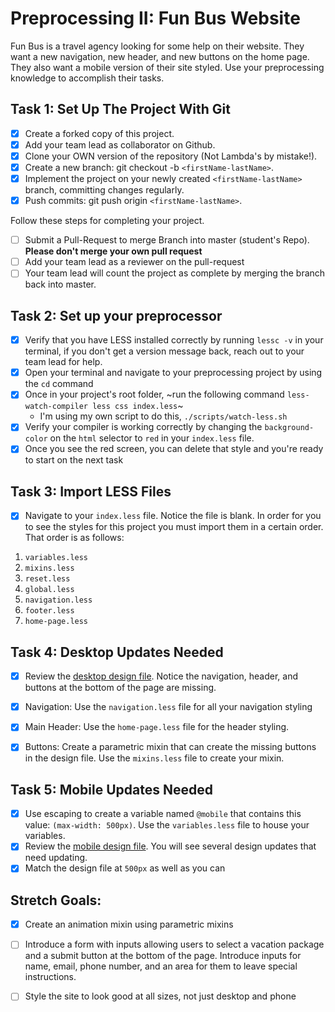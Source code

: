 # Preprocessing II: Fun Bus Website

Fun Bus is a travel agency looking for some help on their website.  They want a new navigation, new header, and new buttons on the home page. They also want a mobile version of their site styled.  Use your preprocessing knowledge to accomplish their tasks.

## Task 1: Set Up The Project With Git

- [x] Create a forked copy of this project.
- [x] Add your team lead as collaborator on Github.
- [x] Clone your OWN version of the repository (Not Lambda's by mistake!).
- [x] Create a new branch: git checkout -b `<firstName-lastName>`.
- [x] Implement the project on your newly created `<firstName-lastName>` branch, committing changes regularly.
- [x] Push commits: git push origin `<firstName-lastName>`.
 
Follow these steps for completing your project.

- [ ] Submit a Pull-Request to merge <firstName-lastName> Branch into master (student's  Repo). **Please don't merge your own pull request**
- [ ] Add your team lead as a reviewer on the pull-request
- [ ] Your team lead will count the project as complete by merging the branch back into master.

## Task 2: Set up your preprocessor
* [x] Verify that you have LESS installed correctly by running `lessc -v` in your terminal, if you don't get a version message back, reach out to your team lead for help.
* [x] Open your terminal and navigate to your preprocessing project by using the `cd` command
* [x] Once in your project's root folder, ~run the following command `less-watch-compiler less css index.less`~
    * I'm using my own script to do this, `./scripts/watch-less.sh`
* [x] Verify your compiler is working correctly by changing the `background-color` on the `html` selector to `red` in your `index.less` file.
* [x] Once you see the red screen, you can delete that style and you're ready to start on the next task

## Task 3: Import LESS Files

* [x] Navigate to your `index.less` file. Notice the file is blank.  In order for you to see the styles for this project you must import them in a certain order.  That order is as follows:

1. `variables.less`
2. `mixins.less`
3. `reset.less`
4. `global.less`
5. `navigation.less`
6. `footer.less`
7. `home-page.less`


## Task 4: Desktop Updates Needed
* [x] Review the [desktop design file](design-files/fun-bus-desktop.png).  Notice the navigation, header, and buttons at the bottom of the page are missing.
* [x] Navigation: Use the `navigation.less` file for all your navigation styling
* [x] Main Header: Use the `home-page.less` file for the header styling.
* [x] Buttons: Create a parametric mixin that can create the missing buttons in the design file. Use the `mixins.less` file to create your mixin.


## Task 5: Mobile Updates Needed
* [x] Use escaping to create a variable named `@mobile` that contains this value: `(max-width: 500px)`.  Use the `variables.less` file to house your variables.
* [x] Review the [mobile design file](design-files/fun-bus-mobile.png). You will see several design updates that need updating. 
* [x] Match the design file at `500px` as well as you can 

## Stretch Goals: 
* [x] Create an animation mixin using parametric mixins
* [ ] Introduce a form with inputs allowing users to select a vacation package and a submit button at the bottom of the page. Introduce inputs for name, email, phone number, and an area for them to leave special instructions. 
* [ ] Style the site to look good at all sizes, not just desktop and phone



